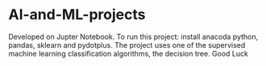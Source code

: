 # AI-and-ML-projects
Developed on Jupter Notebook.
To run this project:
install anacoda python, pandas, sklearn and pydotplus.
The project uses one of the supervised machine learning classification algorithms, the decision tree.
Good Luck
